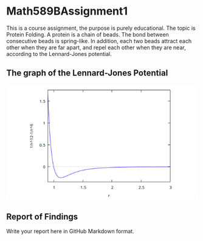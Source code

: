 # Math589BAssignment1
This is a course assignment, the purpose is purely educational.
The topic is Protein Folding. A protein is a chain of beads. The bond between consecutive beads is spring-like. In addition, each two beads
attract each other when they are far apart, and repel each other when they are near, according to the Lennard-Jones potential.
## The graph of the Lennard-Jones Potential
![alt text](./lennard_jones_potential.png?raw=true)
## Report of Findings ##
Write your report here in GitHub Markdown format.

